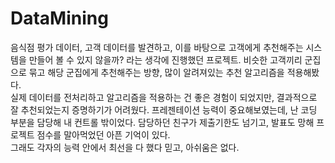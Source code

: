 # DataMining
음식점 평가 데이터, 고객 데이터를 발견하고, 이를 바탕으로 고객에게 추천해주는 시스템을 만들어 볼 수 있지 않을까? 라는 생각에 진행했던 프로젝트.
비슷한 고객끼리 군집으로 묶고 해당 군집에게 추천해주는 방향, 많이 알려져있는 추천 알고리즘을 적용해봤다.   
실제 데이터를 전처리하고 알고리즘을 적용하는 건 좋은 경험이 되었지만, 결과적으로 잘 추천되었는지 증명하기가 어려웠다.
프레젠테이션 능력이 중요해보였는데, 난 코딩 부분을 담당해 내 컨트롤 밖이었다.
담당하던 친구가 제출기한도 넘기고, 발표도 망해 프로젝트 점수를 말아먹었던 아픈 기억이 있다.   
그래도 각자의 능력 안에서 최선을 다 했다 믿고, 아쉬움은 없다.
